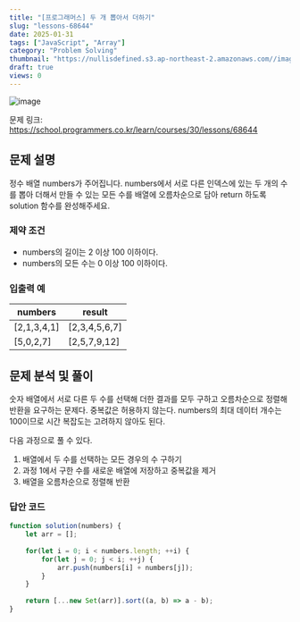 ```yaml
---
title: "[프로그래머스] 두 개 뽑아서 더하기"
slug: "lessons-68644"
date: 2025-01-31
tags: ["JavaScript", "Array"]
category: "Problem Solving"
thumbnail: "https://nullisdefined.s3.ap-northeast-2.amazonaws.com//images/9da43d23144a48a883255434f24e1628.png"
draft: true
views: 0
---
```

![image](https://nullisdefined.s3.ap-northeast-2.amazonaws.com//images/9da43d23144a48a883255434f24e1628.png)

문제 링크: https://school.programmers.co.kr/learn/courses/30/lessons/68644

## 문제 설명

정수 배열 numbers가 주어집니다. numbers에서 서로 다른 인덱스에 있는 두 개의 수를 뽑아 더해서 만들 수 있는 모든 수를 배열에 오름차순으로 담아 return 하도록 solution 함수를 완성해주세요.

### 제약 조건

- numbers의 길이는 2 이상 100 이하이다.
- numbers의 모든 수는 0 이상 100 이하이다.

### 입출력 예

| numbers     | result        |
| ----------- | ------------- |
| [2,1,3,4,1] | [2,3,4,5,6,7] |
| [5,0,2,7]   | [2,5,7,9,12]  |

## 문제 분석 및 풀이

숫자 배열에서 서로 다른 두 수를 선택해 더한 결과를 모두 구하고 오름차순으로 정렬해 반환을 요구하는 문제다. 중복값은 허용하지 않는다.
numbers의 최대 데이터 개수는 100이므로 시간 복잡도는 고려하지 않아도 된다.

다음 과정으로 풀 수 있다.

1. 배열에서 두 수를 선택하는 모든 경우의 수 구하기
2. 과정 1에서 구한 수를 새로운 배열에 저장하고 중복값을 제거
3. 배열을 오름차순으로 정렬해 반환

### 답안 코드

```js
function solution(numbers) {
    let arr = [];
		
    for(let i = 0; i < numbers.length; ++i) {
        for(let j = 0; j < i; ++j) {
            arr.push(numbers[i] + numbers[j]);
        }
    }
    
    return [...new Set(arr)].sort((a, b) => a - b);
}
```